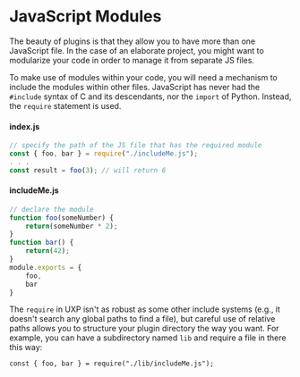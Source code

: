 # JavaScript Modules

The beauty of plugins is that they allow you to have more than one JavaScript file. In the case of an elaborate project, you might want to modularize your code in order to manage it from separate JS files.

To make use of modules within your code, you will need a mechanism to include the modules within other files. JavaScript has never had the `#include` syntax of C and its descendants, nor the `import` of Python. Instead, the `require` statement is used.


<CodeBlock slots="heading, code" repeat="2" languages="JavaScript, JavaScript" />

#### index.js

```js
// specify the path of the JS file that has the required module
const { foo, bar } = require("./includeMe.js");
. . .
const result = foo(3); // will return 6
```

#### includeMe.js

```js
// declare the module
function foo(someNumber) {
    return(someNumber * 2);
}
function bar() {
    return(42);
}
module.exports = {
    foo,
    bar
}
```

The `require` in UXP isn't as robust as some other include systems (e.g., it doesn't search any global paths to find a file), but careful use of relative paths allows you to structure your plugin directory the way you want. For example, you can have a subdirectory named `lib` and require a file in there this way:

`const { foo, bar } = require("./lib/includeMe.js");`
